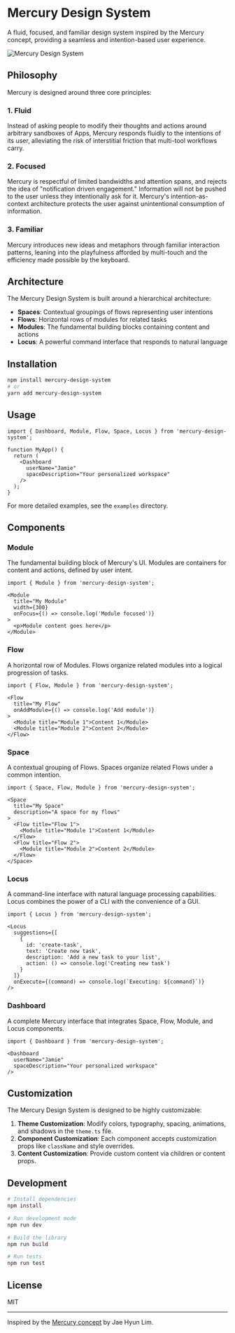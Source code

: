 # Mercury Design System

A fluid, focused, and familiar design system inspired by the Mercury concept, providing a seamless and intention-based user experience.

![Mercury Design System](https://via.placeholder.com/1200x600?text=Mercury+Design+System)

## Philosophy

Mercury is designed around three core principles:

### 1. Fluid

Instead of asking people to modify their thoughts and actions around arbitrary sandboxes of Apps, Mercury responds fluidly to the intentions of its user, alleviating the risk of interstitial friction that multi-tool workflows carry.

### 2. Focused

Mercury is respectful of limited bandwidths and attention spans, and rejects the idea of "notification driven engagement." Information will not be pushed to the user unless they intentionally ask for it. Mercury's intention-as-context architecture protects the user against unintentional consumption of information.

### 3. Familiar

Mercury introduces new ideas and metaphors through familiar interaction patterns, leaning into the playfulness afforded by multi-touch and the efficiency made possible by the keyboard.

## Architecture

The Mercury Design System is built around a hierarchical architecture:

- **Spaces**: Contextual groupings of flows representing user intentions
- **Flows**: Horizontal rows of modules for related tasks
- **Modules**: The fundamental building blocks containing content and actions
- **Locus**: A powerful command interface that responds to natural language

## Installation

```bash
npm install mercury-design-system
# or
yarn add mercury-design-system
```

## Usage

```tsx
import { Dashboard, Module, Flow, Space, Locus } from 'mercury-design-system';

function MyApp() {
  return (
    <Dashboard
      userName="Jamie"
      spaceDescription="Your personalized workspace"
    />
  );
}
```

For more detailed examples, see the `examples` directory.

## Components

### Module

The fundamental building block of Mercury's UI. Modules are containers for content and actions, defined by user intent.

```tsx
import { Module } from 'mercury-design-system';

<Module
  title="My Module"
  width={300}
  onFocus={() => console.log('Module focused')}
>
  <p>Module content goes here</p>
</Module>
```

### Flow

A horizontal row of Modules. Flows organize related modules into a logical progression of tasks.

```tsx
import { Flow, Module } from 'mercury-design-system';

<Flow
  title="My Flow"
  onAddModule={() => console.log('Add module')}
>
  <Module title="Module 1">Content 1</Module>
  <Module title="Module 2">Content 2</Module>
</Flow>
```

### Space

A contextual grouping of Flows. Spaces organize related Flows under a common intention.

```tsx
import { Space, Flow, Module } from 'mercury-design-system';

<Space
  title="My Space"
  description="A space for my flows"
>
  <Flow title="Flow 1">
    <Module title="Module 1">Content 1</Module>
  </Flow>
  <Flow title="Flow 2">
    <Module title="Module 2">Content 2</Module>
  </Flow>
</Space>
```

### Locus

A command-line interface with natural language processing capabilities. Locus combines the power of a CLI with the convenience of a GUI.

```tsx
import { Locus } from 'mercury-design-system';

<Locus
  suggestions={[
    {
      id: 'create-task',
      text: 'Create new task',
      description: 'Add a new task to your list',
      action: () => console.log('Creating new task')
    }
  ]}
  onExecute={(command) => console.log(`Executing: ${command}`)}
/>
```

### Dashboard

A complete Mercury interface that integrates Space, Flow, Module, and Locus components.

```tsx
import { Dashboard } from 'mercury-design-system';

<Dashboard
  userName="Jamie"
  spaceDescription="Your personalized workspace"
/>
```

## Customization

The Mercury Design System is designed to be highly customizable:

1. **Theme Customization**: Modify colors, typography, spacing, animations, and shadows in the `theme.ts` file.
2. **Component Customization**: Each component accepts customization props like `className` and style overrides.
3. **Content Customization**: Provide custom content via children or content props.

## Development

```bash
# Install dependencies
npm install

# Run development mode
npm run dev

# Build the library
npm run build

# Run tests
npm run test
```

## License

MIT

---

Inspired by the [Mercury concept](https://jhilnbrand.com/mercury) by Jae Hyun Lim. 